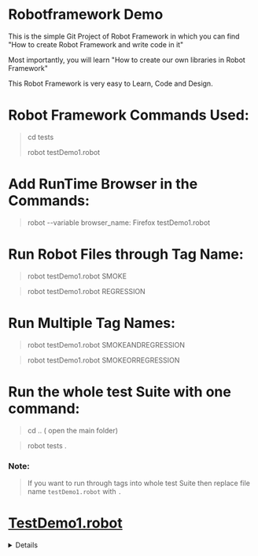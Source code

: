 # Robotframework Demo

This is the simple Git Project of Robot Framework in which you can find "How to create Robot Framework and write code in it"

Most importantly, you will learn "How to create our own libraries in Robot Framework"

This Robot Framework is very easy to Learn, Code and Design.


# Robot Framework Commands Used:
> cd tests
>
> robot testDemo1.robot

# Add RunTime Browser in the Commands:

> robot --variable browser_name: Firefox testDemo1.robot

# Run Robot Files through Tag Name:

> robot testDemo1.robot SMOKE

> robot testDemo1.robot REGRESSION

# Run Multiple Tag Names:

> robot testDemo1.robot SMOKEANDREGRESSION

> robot testDemo1.robot SMOKEORREGRESSION


# Run the whole test Suite with one command:

> cd .. ( open the main folder)

> robot tests .

### Note: 
   > If you want to run through tags into whole test Suite then replace file name `testDemo1.robot` with `.` 

# [TestDemo1.robot](https://github.com/dellstop123/robotframework/blob/master/tests/testDemo1.robot)

<details><summary> Details </summary>
 
## In this file, you will see only 1 Test Case having Unsuccessful Login.
     
  <details><summary> Settings </summary>
  <section>
     
### In this section, we are importing the external libraries, files and we can also use Test Setup, Test Teardown, Suite Setup and Suite Teardown. We can import resource file in this section from anywhere in the project.
     
     
       
         *** Settings ***
            Documentation  To validate the Login Form
            Library        SeleniumLibrary
            Test Teardown  Close Browser
            Resource       ../pageObject/Generic.robot
    
       
    </section>
     </details>
  
   
   <details><summary> Variables </summary>
   <section>    
      
### Variable section is used to create Global variable and assigned global value to a variable which is used inside the file or you can also used that variable within the project.
      
      
      
      *** Variables ***
         ${Login_Error_Message}  css:.alert-danger
      
      
   </section>  
    </details> 
   
   <details><summary> Test Cases </summary>
   <section>    
      
### In this section, You can only write Test Cases and passes arguements in it.
      
      
      *** Test Cases ***
### Validate UnSuccessful Login
   - open the browser with login url
   - Fill the Login Form
   - wait until it checks and display error messages
   - verify error message is correct
      
      
   </section>  
    </details> 
   
   
   <details><summary> Keywords </summary>
   <section>    
      
### In this section, You can only write Keywords that are used in the Test Cases. In the coding perpective, it is the method declaration/definition.
      
      
     *** Keywords ***

         Fill the Login Form
            input text      id:username   GuneetSingh
            input password  id:password   12345678
            click button    signInBtn

         wait until it checks and display error messages
            wait until element is visible   ${Login_Error_Message}

         verify error message is correct
            ${errMsg}=   get text  css:.alert-danger
            should be equal as Strings   ${errMsg}  Incorrect username/password.
            element text should be     ${Login_Error_Message}  Incorrect username/password.

      
   </section>  
   </details>
</details>

# Test Case Run and Result File

![Test Run File](https://github.com/dellstop123/robotframework/blob/master/7.PNG)

# Log File Snapshot

![Log File](https://github.com/dellstop123/robotframework/blob/master/8.PNG)

# Test Report File

![Test Report](https://github.com/dellstop123/robotframework/blob/master/9.PNG)
![Test Report 2](https://github.com/dellstop123/robotframework/blob/master/10.PNG)



For any clarification, please contact or DM me at ,<i class="bi bi-linkedin">https://www.linkedin.com/in/guneet-singh-709703182/</i>
